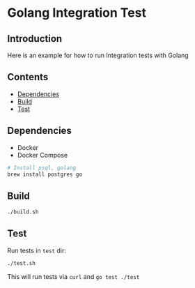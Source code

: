 # Golang Integration Test

## Introduction

Here is an example for how to run Integration tests with Golang


## Contents

- [Dependencies](#dependencies)
- [Build](#build)
- [Test](#test)

## Dependencies

- Docker
- Docker Compose

```bash
# Install psql, golang
brew install postgres go
```

## Build

```bash
./build.sh
```

## Test

Run tests in `test` dir:

```bash
./test.sh
```

This will run tests via `curl` and `go test ./test`
